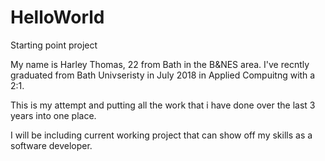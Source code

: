 # HelloWorld
Starting point project


My name is Harley Thomas, 22 from Bath in the B&NES area. I've recntly graduated from Bath Univseristy in July 2018 in Applied Compuitng 
with a 2:1.

This is my attempt and putting all the work that i have done over the last 3 years into one place. 

I will be including current working project that can show off my skills as a software developer. 
